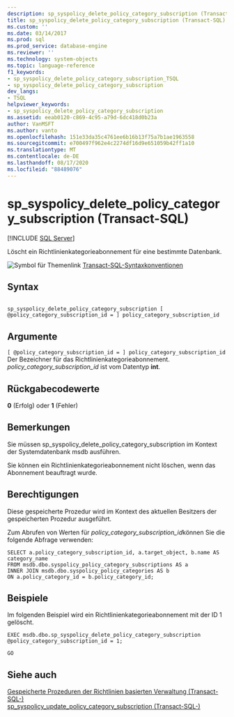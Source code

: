 ```yaml
---
description: sp_syspolicy_delete_policy_category_subscription (Transact-SQL)
title: sp_syspolicy_delete_policy_category_subscription (Transact-SQL) | Microsoft-Dokumentation
ms.custom: ''
ms.date: 03/14/2017
ms.prod: sql
ms.prod_service: database-engine
ms.reviewer: ''
ms.technology: system-objects
ms.topic: language-reference
f1_keywords:
- sp_syspolicy_delete_policy_category_subscription_TSQL
- sp_syspolicy_delete_policy_category_subscription
dev_langs:
- TSQL
helpviewer_keywords:
- sp_syspolicy_delete_policy_category_subscription
ms.assetid: eeab0120-c869-4c95-a79d-6dc418d0b23a
author: VanMSFT
ms.author: vanto
ms.openlocfilehash: 151e33da35c4761ee6b16b13f75a7b1ae1963558
ms.sourcegitcommit: e700497f962e4c2274df16d9e651059b42ff1a10
ms.translationtype: MT
ms.contentlocale: de-DE
ms.lasthandoff: 08/17/2020
ms.locfileid: "88489076"
---
```

# <a name="sp_syspolicy_delete_policy_category_subscription-transact-sql"></a>sp_syspolicy_delete_policy_category_subscription (Transact-SQL)
[!INCLUDE [SQL Server](../../includes/applies-to-version/sqlserver.md)]

  Löscht ein Richtlinienkategorieabonnement für eine bestimmte Datenbank.  
  
 ![Symbol für Themenlink](../../database-engine/configure-windows/media/topic-link.gif "Symbol für Themenlink") [Transact-SQL-Syntaxkonventionen](../../t-sql/language-elements/transact-sql-syntax-conventions-transact-sql.md)  
  
## <a name="syntax"></a>Syntax  
  
```  
  
sp_syspolicy_delete_policy_category_subscription [ @policy_category_subscription_id = ] policy_category_subscription_id  
```  
  
## <a name="arguments"></a>Argumente  
`[ @policy_category_subscription_id = ] policy_category_subscription_id` Der Bezeichner für das Richtlinienkategorieabonnement. *policy_category_subscription_id* ist vom Datentyp **int**.  
  
## <a name="return-code-values"></a>Rückgabecodewerte  
 **0** (Erfolg) oder **1** (Fehler)  
  
## <a name="remarks"></a>Bemerkungen  
 Sie müssen sp_syspolicy_delete_policy_category_subscription im Kontext der Systemdatenbank msdb ausführen.  
  
 Sie können ein Richtlinienkategorieabonnement nicht löschen, wenn das Abonnement beauftragt wurde.  
  
## <a name="permissions"></a>Berechtigungen  
 Diese gespeicherte Prozedur wird im Kontext des aktuellen Besitzers der gespeicherten Prozedur ausgeführt.  
  
 Zum Abrufen von Werten für *policy_category_subscription_id*können Sie die folgende Abfrage verwenden:  
  
```  
SELECT a.policy_category_subscription_id, a.target_object, b.name AS category_name  
FROM msdb.dbo.syspolicy_policy_category_subscriptions AS a  
INNER JOIN msdb.dbo.syspolicy_policy_categories AS b  
ON a.policy_category_id = b.policy_category_id;  
```  
  
## <a name="examples"></a>Beispiele  
 Im folgenden Beispiel wird ein Richtlinienkategorieabonnement mit der ID 1 gelöscht.  
  
```  
EXEC msdb.dbo.sp_syspolicy_delete_policy_category_subscription @policy_category_subscription_id = 1;  
  
GO  
```  
  
## <a name="see-also"></a>Siehe auch  
 [Gespeicherte Prozeduren der Richtlinien basierten Verwaltung &#40;Transact-SQL-&#41;](../../relational-databases/system-stored-procedures/policy-based-management-stored-procedures-transact-sql.md)   
 [sp_syspolicy_update_policy_category_subscription &#40;Transact-SQL-&#41;](../../relational-databases/system-stored-procedures/sp-syspolicy-update-policy-category-subscription-transact-sql.md)  
  
  
